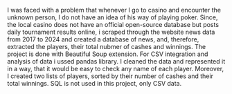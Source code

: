 I was faced with a problem that whenever I go to casino and encounter the unknown person, I do not have an idea of his way of playing poker. 
Since, the local casino does not have an official open-source database but posts daily tournament results online, 
i scraped through the website news data from 2017 to 2024 and created a database of news, and, therefore, extracted the players, their total nubmer of cashes and winnings.
The project is done with Beautiful Soup extension. For CSV integration and analysis of data i ussed pandas library.
I cleaned the data and represented it in a way, that it would be easy to check any name of each player. 
Moreover, I created two lists of players, sorted by their number of cashes and their total winnings.
SQL is not used in this project, only CSV data.
